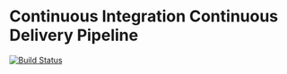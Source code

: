 # **C**ontinuous **I**ntegration **C**ontinuous **D**elivery Pipeline

[![Build Status](https://travis-ci.org/suyash-dew/CICD.svg?branch=master)](https://travis-ci.org/suyash-dew/CICD)




